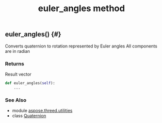﻿---
title: euler_angles method
second_title: Aspose.3D for Python via .NET API References
description: 
type: docs
weight: 50
url: /python-net/aspose.threed.utilities/quaternion/euler_angles/
is_root: false
---

## euler_angles() {#}

Converts quaternion to rotation represented by Euler angles
All components are in radian

### Returns 


Result vector


```python
def euler_angles(self):
    ...
```





### See Also
* module [aspose.threed.utilities](../../)
* class [Quaternion](/3d/python-net/aspose.threed.utilities/quaternion)
